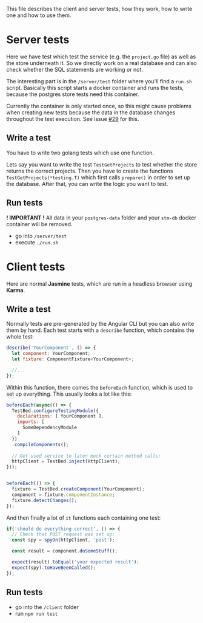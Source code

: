 This file describes the client and server tests, how they work, how to write one and how to use them.

# Server tests

Here we have test which test the service (e.g. the `project.go` file) as well as the store underneath it.
So we directly work on a real database and can also check whether the SQL statements are working or not.

The interesting part is in the `/server/test` folder where you'll find a `run.sh` script.
Basically this script starts a docker container and runs the tests, because the postgres store tests need this container.

Currently the container is only started once, so this might cause problems when creating new tests because the data in the database changes throughout the test execution.
See issue [#29](https://github.com/hauke96/simple-task-manager/issues/29) for this.

## Write a test

You have to write two golang tests which use one function.

Lets say you want to write the test `TestGetProjects` to test whether the store returns the correct projects.
Then you have to create the functions `TestGetProjects(*testing.T)` which first calls `prepare()` in order to set up the database.
After that, you can write the logic you want to test.

## Run tests

**! IMPORTANT !** All data in your `postgres-data` folder and your `stm-db` docker container will be removed.

* go into `/server/test`
* execute `./run.sh`

# Client tests

Here are normal **Jasmine** tests, which are run in a headless browser using **Karma**.

## Write a test

Normally tests are pre-generated by the Angular CLI but you can also write them by hand.
Each test starts with a `describe` function, which contains the whole test:

```javascript
describe('YourComponent', () => {
  let component: YourComponent;
  let fixture: ComponentFixture<YourComponent>;

  //...
});
```

Within this function, there comes the `beforeEach` function, which is used to set up everything.
This usually looks a lot like this:

```javascript
beforeEach(async(() => {
  TestBed.configureTestingModule({
    declarations: [ YourComponent ],
    imports: [
      SomeDependencyModule
    ]
  })
  .compileComponents();
  
  // Get used service to later mock certain method calls:
  httpClient = TestBed.inject(HttpClient);
}));


beforeEach(() => {
  fixture = TestBed.createComponent(YourComponent);
  component = fixture.componentInstance;
  fixture.detectChanges();
});
```

And then finally a lot of `it` functions each containing one test:

```javascript
if('should do everything correct', () => {
  // Check that POST request was set up:
  const spy = spyOn(httpClient, 'post');

  const result = component.doSomeStuff();

  expect(result).toEqual('your expected result');
  expect(spy).toHaveBeenCalled();
});
```

## Run tests

* go into the `/client` folder
* run `npm run test`